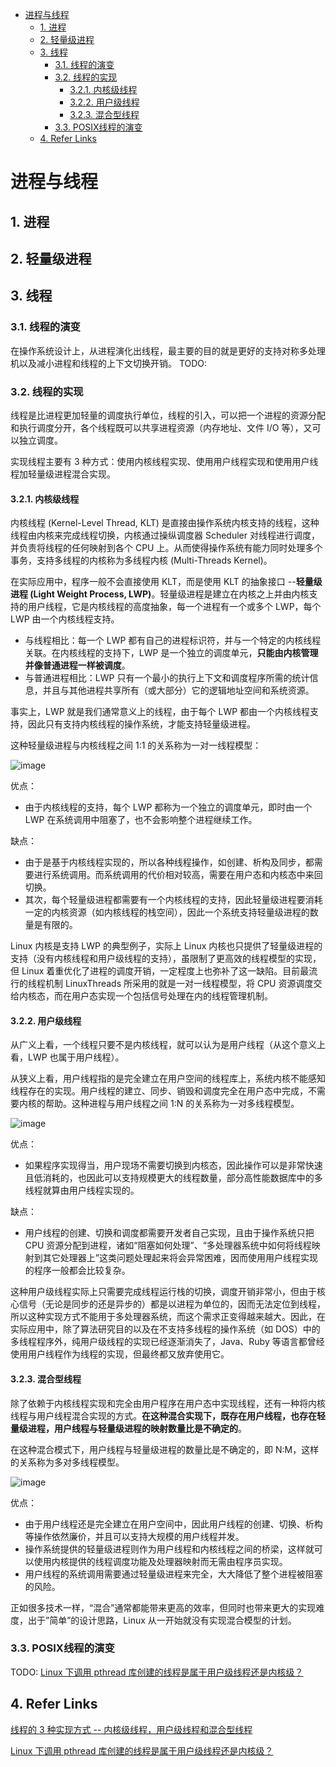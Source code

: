 - [进程与线程](#%E8%BF%9B%E7%A8%8B%E4%B8%8E%E7%BA%BF%E7%A8%8B)
  - [1. 进程](#1-%E8%BF%9B%E7%A8%8B)
  - [2. 轻量级进程](#2-%E8%BD%BB%E9%87%8F%E7%BA%A7%E8%BF%9B%E7%A8%8B)
  - [3. 线程](#3-%E7%BA%BF%E7%A8%8B)
    - [3.1. 线程的演变](#31-%E7%BA%BF%E7%A8%8B%E7%9A%84%E6%BC%94%E5%8F%98)
    - [3.2. 线程的实现](#32-%E7%BA%BF%E7%A8%8B%E7%9A%84%E5%AE%9E%E7%8E%B0)
      - [3.2.1. 内核级线程](#321-%E5%86%85%E6%A0%B8%E7%BA%A7%E7%BA%BF%E7%A8%8B)
      - [3.2.2. 用户级线程](#322-%E7%94%A8%E6%88%B7%E7%BA%A7%E7%BA%BF%E7%A8%8B)
      - [3.2.3. 混合型线程](#323-%E6%B7%B7%E5%90%88%E5%9E%8B%E7%BA%BF%E7%A8%8B)
    - [3.3. POSIX线程的演变](#33-posix%E7%BA%BF%E7%A8%8B%E7%9A%84%E6%BC%94%E5%8F%98)
  - [4. Refer Links](#4-refer-links)

# 进程与线程

## 1. 进程

## 2. 轻量级进程

## 3. 线程

### 3.1. 线程的演变

在操作系统设计上，从进程演化出线程，最主要的目的就是更好的支持对称多处理机以及减小进程和线程的上下文切换开销。
TODO:

### 3.2. 线程的实现

线程是比进程更加轻量的调度执行单位，线程的引入，可以把一个进程的资源分配和执行调度分开，各个线程既可以共享进程资源（内存地址、文件 I/O 等），又可以独立调度。

实现线程主要有 3 种方式：使用内核线程实现、使用用户线程实现和使用用户线程加轻量级进程混合实现。

#### 3.2.1. 内核级线程

内核线程 (Kernel-Level Thread, KLT) 是直接由操作系统内核支持的线程，这种线程由内核来完成线程切换，内核通过操纵调度器 Scheduler 对线程进行调度，并负责将线程的任何映射到各个 CPU 上。从而使得操作系统有能力同时处理多个事务，支持多线程的内核称为多线程内核 (Multi-Threads Kernel)。

在实际应用中，程序一般不会直接使用 KLT，而是使用 KLT 的抽象接口 --**轻量级进程 (Light Weight Process, LWP)**。轻量级进程是建立在内核之上并由内核支持的用户线程，它是内核线程的高度抽象，每一个进程有一个或多个 LWP，每个 LWP 由一个内核线程支持。
- 与线程相比：每一个 LWP 都有自己的进程标识符，并与一个特定的内核线程关联。在内核线程的支持下，LWP 是一个独立的调度单元，**只能由内核管理并像普通进程一样被调度**。
- 与普通进程相比：LWP 只有一个最小的执行上下文和调度程序所需的统计信息，并且与其他进程共享所有（或大部分）它的逻辑地址空间和系统资源。

事实上，LWP 就是我们通常意义上的线程，由于每个 LWP 都由一个内核线程支持，因此只有支持内核线程的操作系统，才能支持轻量级进程。

这种轻量级进程与内核线程之间 1:1 的关系称为一对一线程模型：

![image](http://otaivnlxc.bkt.clouddn.com/jpg/2018/3/30/d636ec2d3f77ccf8a9906fc06580cda7.jpg)

优点：
- 由于内核线程的支持，每个 LWP 都称为一个独立的调度单元，即时由一个 LWP 在系统调用中阻塞了，也不会影响整个进程继续工作。

缺点：
- 由于是基于内核线程实现的，所以各种线程操作，如创建、析构及同步，都需要进行系统调用。而系统调用的代价相对较高，需要在用户态和内核态中来回切换。
- 其次，每个轻量级进程都需要有一个内核线程的支持，因此轻量级进程要消耗一定的内核资源（如内核线程的栈空间），因此一个系统支持轻量级进程的数量是有限的。

Linux 内核是支持 LWP 的典型例子，实际上 Linux 内核也只提供了轻量级进程的支持（没有内核线程和用户级线程的支持），虽限制了更高效的线程模型的实现，但 Linux 着重优化了进程的调度开销，一定程度上也弥补了这一缺陷。目前最流行的线程机制 LinuxThreads 所采用的就是一对一线程模型，将 CPU 资源调度交给内核态，而在用户态实现一个包括信号处理在内的线程管理机制。

#### 3.2.2. 用户级线程

从广义上看，一个线程只要不是内核线程，就可以认为是用户线程（从这个意义上看，LWP 也属于用户线程）。

从狭义上看，用户线程指的是完全建立在用户空间的线程库上，系统内核不能感知线程存在的实现。用户线程的建立、同步、销毁和调度完全在用户态中完成，不需要内核的帮助。这种进程与用户线程之间 1:N 的关系称为一对多线程模型。

![image](http://otaivnlxc.bkt.clouddn.com/jpg/2018/3/30/02a3cd9f98b0248c3f7dad3a5706d26b.jpg)

优点：
- 如果程序实现得当，用户现场不需要切换到内核态，因此操作可以是非常快速且低消耗的，也因此可以支持规模更大的线程数量，部分高性能数据库中的多线程就算由用户线程实现的。

缺点：
- 用户线程的创建、切换和调度都需要开发者自己实现，且由于操作系统只把 CPU 资源分配到进程，诸如“阻塞如何处理”、“多处理器系统中如何将线程映射到其它处理器上”这类问题处理起来将会异常困难，因而使用用户线程实现的程序一般都会比较复杂。

这种用户级线程实际上只需要完成线程运行栈的切换，调度开销非常小，但由于核心信号（无论是同步的还是异步的）都是以进程为单位的，因而无法定位到线程，所以这种实现方式不能用于多处理器系统，而这个需求正变得越来越大。因此，在实际应用中，除了算法研究目的以及在不支持多线程的操作系统（如 DOS）中的多线程程序外，纯用户级线程的实现已经逐渐消失了，Java、Ruby 等语言都曾经使用用户线程作为线程的实现，但最终都又放弃使用它。

#### 3.2.3. 混合型线程

除了依赖于内核线程实现和完全由用户程序在用户态中实现线程，还有一种将内核线程与用户线程混合实现的方式。**在这种混合实现下，既存在用户线程，也存在轻量级进程，用户线程与轻量级进程的映射数量比是不确定的**。

在这种混合模式下，用户线程与轻量级进程的数量比是不确定的，即 N:M，这样的关系称为多对多线程模型。

![image](http://otaivnlxc.bkt.clouddn.com/jpg/2018/3/31/9b34b10991ae9051204c254ea8a2dc7d.jpg)

优点：
- 由于用户线程还是完全建立在用户空间中，因此用户线程的创建、切换、析构等操作依然廉价，并且可以支持大规模的用户线程并发。
- 操作系统提供的轻量级进程则作为用户线程和内核线程之间的桥梁，这样就可以使用内核提供的线程调度功能及处理器映射而无需由程序员实现。
- 用户线程的系统调用需要通过轻量级进程来完全，大大降低了整个进程被阻塞的风险。

正如很多技术一样，“混合”通常都能带来更高的效率，但同时也带来更大的实现难度，出于”简单”的设计思路，Linux 从一开始就没有实现混合模型的计划。


### 3.3. POSIX线程的演变

TODO: [Linux 下调用 pthread 库创建的线程是属于用户级线程还是内核级？](https://www.zhihu.com/question/35128513)



## 4. Refer Links

[线程的 3 种实现方式 -- 内核级线程，用户级线程和混合型线程](https://blog.csdn.net/gatieme/article/details/51892437)

[Linux 下调用 pthread 库创建的线程是属于用户级线程还是内核级？](https://www.zhihu.com/question/35128513)